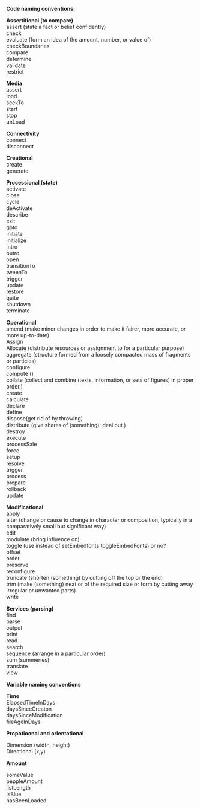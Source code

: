 **Code naming conventions:**  
  
  
**Assertitional (to compare)**  
assert (state a fact or belief confidently)  
check		  
evaluate (form an idea of the amount, number, or value of)  
checkBoundaries  
compare  
determine  
validate  
restrict  
  
**Media**  
assert  
load  
seekTo  
start  
stop  
unLoad  
  
**Connectivity**  
connect  
disconnect  
  
**Creational**  
create  
generate  
  
  
  
**Processional (state)**  
activate  
close  
cycle  
deActivate  
describe  
exit  
goto  
initiate  
initialize  
intro  
outro  
open  
transitionTo  
tweenTo  
trigger  
update  
restore  
quite  
shutdown  
terminate  
  
**Operational**  
amend (make minor changes in order to make it fairer, more accurate, or more up-to-date)  
Assign  
Allocate (distribute resources or assignment to for a particular purpose)  
aggregate (structure formed from a loosely compacted mass of fragments or particles)  
configure  
compute ()  
collate (collect and combine (texts, information, or sets of figures) in proper order.)  
create  
calculate  
declare  
define  
dispose(get rid of by throwing)  
distribute (give shares of (something); deal out )  
destroy  
execute  
processSale  
force  
setup  
resolve  
trigger  
process  
prepare  
rollback  
update  
  
  
  
  
  
**Modificational**  
apply  
alter (change or cause to change in character or composition, typically in a comparatively small but significant way)  
edit  
modulate (bring influence on)  
toggle (use instead of setEmbedfonts toggleEmbedFonts) or no?  
offset  
order  
preserve  
reconfigure  
truncate (shorten (something) by cutting off the top or the end)  
trim (make (something) neat or of the required size or form by cutting away irregular or unwanted parts)  
write  
  
  
**Services (parsing)**  
find  
parse  
output  
print  
read  
search  
sequence (arrange in a particular order)  
sum (summeries)  
translate  
view  
  
  
  
  
**Variable naming conventions**  
  
  
**Time**  
ElapsedTimeInDays  
daysSinceCreaton  
daysSinceModification  
fileAgeInDays  
  
  
**Propotioonal and orientational**  
  
Dimension (width, height)  
Directional (x,y)  
  
**Amount**  
  
someValue  
peppleAmount  
listLength  
isBlue  
hasBeenLoaded  